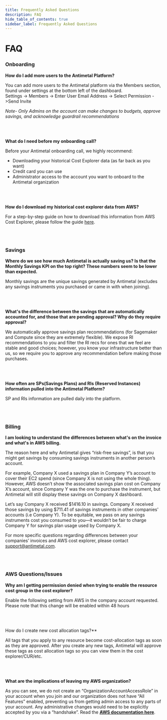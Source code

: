 ```yaml
---
title: Frequently Asked Questions
description: FAQ
hide_table_of_contents: true
sidebar_label: Frequently Asked Questions
---
```


# FAQ

### Onboarding

**How do I add more users to the Antimetal Platform?**  

You can add more users to the Antimetal platform via the Members section, found under settings at the bottom left of the dashboard.  
Settings -> Members -> Enter User Email Address -> Select Permission ->Send Invite  

*Note- Only Admins on the account can make changes to budgets, approve savings, and acknowledge guardrail recommendations*  

<br></br>

**What do I need before my onboarding call?**  

Before your Antimetal onboarding call, we highly recommend:  
- Downloading your historical Cost Explorer data (as far back as you want)  
- Credit card you can use  
- Administrator access to the account you want to onboard to the Antimetal organization  

<br></br>

**How do I download my historical cost explorer data from AWS?**  

For a step-by-step guide on how to download this information from AWS Cost Explorer, please follow the guide [here](/onboarding/csv.md).  

<br></br>

### Savings

**Where do we see how much Antimetal is actually saving us? Is that the Monthly Savings KPI on the top right? These numbers seem to be lower than expected.**  

Monthly savings are the unique savings generated by Antimetal (excludes any savings instruments you purchased or came in with when joining).  

<br></br>

**What's the difference between the savings that are automatically accounted for, and those that are pending approval? Why do they require approval?**  

We automatically approve savings plan recommendations (for Sagemaker and Compute since they are extremely flexible). We expose RI recommendations to you and filter the RI recs for ones that we feel are stable and good choices; however, you know your infrastructure better than us, so we require you to approve any recommendation before making those purchases.  

<br></br>

**How often are SPs(Savings Plans) and RIs (Reserved Instances) information pulled into the Antimetal Platform?**  

SP and RIs information are pulled daily into the platform.  

<br></br>

### Billing

**I am looking to understand the differences between what's on the invoice and what's in AWS billing.**  

The reason here and why Antimetal gives “risk-free savings”, is that you might get savings by consuming savings instruments in another person’s account.  

For example, Company X used a savings plan in Company Y’s account to cover their EC2 spend (since Company X is not using the whole thing). However, AWS doesn’t show the associated savings plan cost on Company X’s account, since Company Y was the one to purchase the instrument, but Antimetal will still display these savings on Company X dashboard.  

Let’s say Company X received $1416.10 in savings. Company X received those savings by using $711.41 of savings instruments in other companies' accounts (i.e Company Y). To be equitable, we pass on any savings instruments cost you consumed to you—it wouldn’t be fair to charge Company Y for savings plan usage used by Company X.  

For more specific questions regarding differences between your companies’ invoices and AWS cost explorer, please contact support@antimetal.com.  

<br></br>

### AWS Questions/Issues

**Why am I getting permission denied when trying to enable the resource cost group in the cost explorer?**  

Enable the following setting from AWS in the company account requested. Please note that this change will be enabled within 48 hours  

<br></br>

How do I create new cost allocation tags?**  

All tags that you apply to any resource become cost-allocation tags as soon as they are approved. After you create any new tags, Antimetal will approve these tags as cost allocation tags so you can view them in the cost explorer/CUR/etc.  

<br></br>

**What are the implications of leaving my AWS organization?**  

As you can see, we do not create an “OrganizationAccountAccessRole” in your account when you join and our organization does not have “All Features” enabled, preventing us from getting admin access to any parts of your account. Any administrative changes would need to be explicitly accepted by you via a “handshake”. Read the [<u>**AWS documentation here**</u>](https://docs.aws.amazon.com/organizations/latest/userguide/orgs_manage_accounts_invites.html#:~:text=However%2C%20unlike%20created%20accounts%2C%20the%20OrganizationAccountAccessRole%20IAM%20role%20is%20not%20automatically%20created%20in%20the%20member%20account%20with%20permissions%20for%20the%20management%20account%20to%20assume.).
